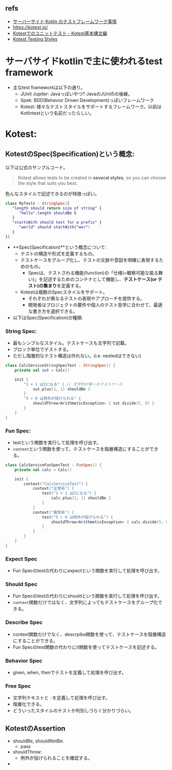 ## refs

- [サーバーサイド Kotlin のテストフレームワーク事情](https://www.slideshare.net/mikeneck/kotlin-237365895)
- https://kotest.io/
- [Kotestでのユニットテスト - Kotest基本構文編](https://zenn.dev/maiya/articles/2e6d7575cc1e87)
- [Kotest Testing Styles](https://kotest.io/docs/framework/testing-styles.html)

# サーバサイドkotlinで主に使われるtest framework

- 主なtest frameworkは以下の通り。
  - JUnit Jupiter: Javaっぽいやつ? JavaのJUnit5の後継。
  - Spek: BDD(Behavior Driven Development)っぽいフレームワーク
  - Kotest: 様々なテストスタイルをサポートするフレームワーク。以前はKotlintestという名前だったらしい。

# Kotest:

## KotestのSpec(Specification)という概念:

以下は公式のサンプルコード。

> Kotest allows tests to be created in **several styles**, so you can choose the style that suits you best.

色んなスタイルで記述できるのが特徴っぽい。

```kotlin
class MyTests : StringSpec({
   "length should return size of string" {
      "hello".length shouldBe 5
   }
   "startsWith should test for a prefix" {
      "world" should startWith("wor")
   }
})
```

- **Spec(Specification)**という概念について:
  - テストの構造や形式を定義するもの。
  - テストケースをグループ化し、テストの文脈や意図を明確に表現するためのもの。
    - Specは、テストされる機能(function)の「仕様(=観察可能な振る舞い)」を記述するためのコンテナとして機能し、**テストケース(or テスト)の集まり**を定義する。
  - Kotestは複数のSpecスタイルをサポート。
    - それぞれが異なるテストの表現やアプローチを提供する。
    - 開発者はプロジェクトの要件や個人のテスト哲学に合わせて、最適な書き方を選択できる。
- 以下はSpec(Specification)の種類:

### String Spec:

- 最もシンプルなスタイル。テストケースも文字列で記載。
- ブロック単位でテストする。
- ただし階層的なテスト構造は作れない。(i.e. nestedはできない)

```kotlin
class CalcServiceStringSpecTest : StringSpec() {
    private val sut = Calc()

    init {
        "1 + 1 は2になる" { // 文字列が単一のテストケース
            sut.plus(1, 1) shouldBe 2
        }
        "5 ÷ 0 は例外が投げられる" {
            shouldThrow<ArithmeticException> { sut.divide(5, 0) }
        }
    }
}
```

### Fun Spec:

- testという関数を実行して処理を呼び出す。
- `context`という関数を使って、テストケースを階層構造にすることができる。

```kotlin
class CalcServiceFunSpecTest : FunSpec() {
    private val calc = Calc()

    init {
        context("CalcServiceTest") {
            context("正常系") {
                test("1 + 1 は2になる") {
                    calc.plus(1, 1) shouldBe 2
                }
            }
            context("異常系") {
                test("5 ÷ 0 は例外が投げられる") {
                    shouldThrow<ArithmeticException> { calc.divide(5, 0) }
                }
            }
        }
    }
}
```

### Expect Spec

- Fun Specのtestの代わりにexpectという関数を実行して処理を呼び出す。

### Should Spec

- Fun Specのtestの代わりにshouldという関数を実行して処理を呼び出す。
- `context`関数だけではなく、文字列によってもテストケースをグループ化できる。

### Describe Spec

- context関数だけでなく、descrpibe関数を使って、テストケースを階層構造にすることができる。
- Fun Specのtest関数の代わりにit関数を使ってテストケースを記述する。

### Behavior Spec

- given, when, thenでテストを定義して処理を呼び出す。

### Free Spec

- 文字列テキストと `-`を定義して処理を呼び出す。
- 階層化できる。
- どういったスタイルのテストか判別しづらく分かりづらい。

## KotestのAssertion

- shouldBe, shouldNotBe:
  - pass
- shouldThrow:
  - 例外が投げられることを確認する。
-
